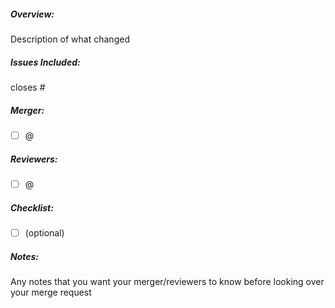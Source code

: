 ##### Overview:
Description of what changed

##### Issues Included:

closes #

##### Merger:

- [ ] @

##### Reviewers:

* [ ] @

##### Checklist:
* [ ] (optional)

##### Notes: 
Any notes that you want your merger/reviewers to know before looking over your merge request

